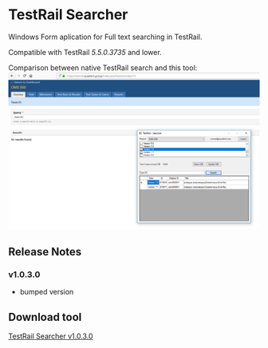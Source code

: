 # TestRail Searcher
Windows Form aplication for Full text searching in TestRail. 

Compatible with TestRail *5.5.0.3735* and lower.

Comparison between native TestRail search and this tool:
![TestRail Searcher](TestRail-Searcher.png)

## Release Notes
### v1.0.3.0
* bumped version

## Download tool
[TestRail Searcher v1.0.3.0](https://github.com/cernyjan/TestRail-Searcher/releases/download/v1.0.3.0/TestRail-Searcher.zip)